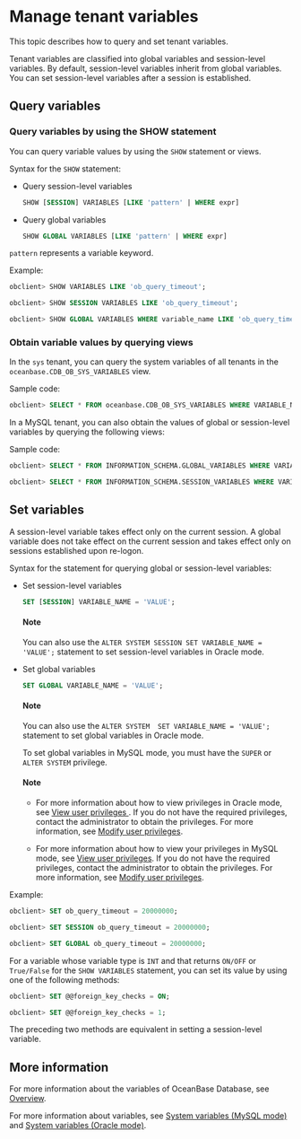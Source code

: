 # Manage tenant variables

This topic describes how to query and set tenant variables.

Tenant variables are classified into global variables and session-level variables. By default, session-level variables inherit from global variables. You can set session-level variables after a session is established.

## Query variables

### Query variables by using the SHOW statement

You can query variable values by using the `SHOW` statement or views.

Syntax for the `SHOW` statement:

* Query session-level variables

   ```sql
   SHOW [SESSION] VARIABLES [LIKE 'pattern' | WHERE expr]
   ```

* Query global variables

   ```sql
   SHOW GLOBAL VARIABLES [LIKE 'pattern' | WHERE expr]
   ```

`pattern` represents a variable keyword.

Example:

```sql
obclient> SHOW VARIABLES LIKE 'ob_query_timeout';

obclient> SHOW SESSION VARIABLES LIKE 'ob_query_timeout';

obclient> SHOW GLOBAL VARIABLES WHERE variable_name LIKE 'ob_query_timeout';
```

### Obtain variable values by querying views

In the `sys` tenant, you can query the system variables of all tenants in the `oceanbase.CDB_OB_SYS_VARIABLES` view.

Sample code:

```sql
obclient> SELECT * FROM oceanbase.CDB_OB_SYS_VARIABLES WHERE VARIABLE_NAME = 'ob_query_timeout';
```

In a MySQL tenant, you can also obtain the values of global or session-level variables by querying the following views:

Sample code:

```sql
obclient> SELECT * FROM INFORMATION_SCHEMA.GLOBAL_VARIABLES WHERE VARIABLE_NAME = 'ob_query_timeout';

obclient> SELECT * FROM INFORMATION_SCHEMA.SESSION_VARIABLES WHERE VARIABLE_NAME = 'ob_query_timeout';
```

## Set variables

A session-level variable takes effect only on the current session. A global variable does not take effect on the current session and takes effect only on sessions established upon re-logon.

Syntax for the statement for querying global or session-level variables:

* Set session-level variables

   ```sql
   SET [SESSION] VARIABLE_NAME = 'VALUE';
   ```

  <main id="notice" type='explain'>
    <h4>Note</h4>
    <p>You can also use the <code>ALTER SYSTEM SESSION SET VARIABLE_NAME = 'VALUE';</code> statement to set session-level variables in Oracle mode. </p>
  </main>

* Set global variables

   ```sql
   SET GLOBAL VARIABLE_NAME = 'VALUE';
   ```

  <main id="notice" type='explain'>
  <h4>Note</h4>
  <p>You can also use the <code>ALTER SYSTEM  SET VARIABLE_NAME = 'VALUE';</code> statement to set global variables in Oracle mode. </P>
  </main>

   To set global variables in MySQL mode, you must have the `SUPER` or `ALTER SYSTEM` privilege.

  <main id="notice" type='explain'>
    <h4>Note</h4>
    <ul>
    <li>
    <p>For more information about how to view privileges in Oracle mode, see <a href="9.manage-users-and-permissions/2.oracle-mode/4.view-the-user-permissions-of-oracle-mode.md">View user privileges </a>. If you do not have the required privileges, contact the administrator to obtain the privileges. For more information, see <a href="9.manage-users-and-permissions/2.oracle-mode/5.modify-user-permissions-for-oralce-tenant-of-oracle-mode.md">Modify user privileges</a>. </p>
    </li>
    <li>
    <p>For more information about how to view your privileges in MySQL mode, see <a href="9.manage-users-and-permissions/2.oracle-mode/4.view-the-user-permissions-of-oracle-mode.md">View user privileges</a>. If you do not have the required privileges, contact the administrator to obtain the privileges. For more information, see <a href="9.manage-users-and-permissions/2.oracle-mode/5.modify-user-permissions-for-oralce-tenant-of-oracle-mode.md">Modify user privileges</a>. </p>
    </li>
    </ul>
  </main>

Example:

```sql
obclient> SET ob_query_timeout = 20000000;

obclient> SET SESSION ob_query_timeout = 20000000;

obclient> SET GLOBAL ob_query_timeout = 20000000;
```

For a variable whose variable type is `INT` and that returns `ON/OFF` or `True/False` for the `SHOW VARIABLES` statement, you can set its value by using one of the following methods:

```sql
obclient> SET @@foreign_key_checks = ON;

obclient> SET @@foreign_key_checks = 1;
```

The preceding two methods are equivalent in setting a session-level variable.

## More information

For more information about the variables of OceanBase Database, see [Overview](../2.configuration-management/1.configuration-management-introduction.md).

For more information about variables, see [System variables (MySQL mode)](../../../5.system-reference/2.system-variable-of-mysql-mode/1.overview-of-system-variables-of-mysql-mode.md) and [System variables (Oracle mode)](../../../5.system-reference/3.system-variable-of-oracle-mode/1.overview-of-system-variables-of-oracle-mode.md).

